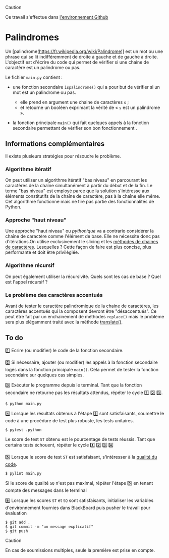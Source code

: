 > [!CAUTION]
Ce travail s'effectue dans [l'environnement Github](https://perso.esiee.fr/~courivad/courses/utils/misc-01-github-environment.html)

# Palindromes

Un [palindrome(https://fr.wikipedia.org/wiki/Palindrome)] est un mot ou une phrase qui se lit indifféremment de droite à gauche et de gauche à droite. L'objectif est d'écrire du code qui permet de vérifier si une chaine de caractère est un palindrome ou pas.

Le fichier ``main.py`` contient :

- une fonction secondaire ``ispalindrome()`` qui a pour but de vérifier si un mot est un palindrome ou pas. 
  
  - elle prend en argument une chaine de caractères ``s`` ;
  - et retourne un booléen exprimant la vérité de « ``s`` est un palindrome ».
  
- la fonction principale ``main()`` qui fait quelques appels à la fonction secondaire permettant de vérifier son bon fonctionnement .

## Informations complémentaires

Il existe plusieurs stratégies pour résoudre le problème.

### Algorithme itératif

On peut utiliser un algorithme itératif "bas niveau" en parcourant les caractères de la chaîne simultanément à partir du début et de la fin. Le terme "bas niveau" est employé parce que la solution s'intéresse aux éléments constitutifs de la chaîne de caractère, pas à la chaîne elle même. Cet algorithme fonctionne mais ne tire pas partie des fonctionnalités de Python.

### Approche "haut niveau"

Une approche "haut niveau" ou *pythonique* va a contrario considérer la chaîne de caractère comme l'élément de base. Elle ne nécessite donc pas d'itérations.On utilise exclusivement le slicing et les [méthodes de chaines de caractères](https://docs.python.org/3/library/stdtypes.html#string-methods). Lesquelles ? Cette façon de faire est plus concise, plus performante et doit être privilégiée.

### Algorithme récursif

On peut également utiliser la récursivité. Quels sont les cas de base ? Quel est l'appel récursif ?

### Le problème des caractères accentués

Avant de tester le caractère palindromique de la chaine de caractères, les caractères accentués qui la composent devront être "désaccentués". Ce peut être fait par un enchainement de méthodes ``replace()`` mais le problème sera plus élégamment traité avec la méthode [translate()](https://docs.python.org/3/library/stdtypes.html#str.translate).

## To do

1️⃣ Ecrire (ou modifier) le code de la fonction secondaire.

2️⃣ Si nécessaire, ajouter (ou modifier) les appels à la fonction secondaire logés dans la fonction principale ``main()``. Cela permet de tester la fonction secondaire sur quelques cas simples.

3️⃣ Exécuter le programme depuis le terminal. Tant que la fonction secondaire ne retourne pas les résultats attendus, répéter le cycle 1️⃣ 2️⃣ 3️⃣.

    $ python main.py

4️⃣ Lorsque les résultats obtenus à l'étape 3️⃣ sont satisfaisants, soumettre le code à une procédure de test plus robuste, les tests unitaires.

    $ pytest .python

Le score de test ``ST`` obtenu est le pourcentage de tests réussis. Tant que certains tests échouent, répéter le cycle 1️⃣ 2️⃣ 3️⃣ 4️⃣

5️⃣ Lorsque le score de test ``ST`` est satisfaisant, s'intéresser à la [qualité du code](https://perso.esiee.fr/~courivad/courses/utils/sources/python-23-codequality.html).

    $ pylint main.py

Si le score de qualité ``SQ`` n'est pas maximal, répéter l'étape 5️⃣ en tenant compte des messages dans le terminal

6️⃣ Lorsque les scores ``ST`` et ``SQ`` sont satisfaisants, initialiser les variables d'environnement fournies dans BlackBoard puis pusher le travail pour évaluation

    $ git add .
    $ git commit -m "un message explicatif"
    $ git push

> [!CAUTION]
En cas de soumissions multiples, seule la première est prise en compte.